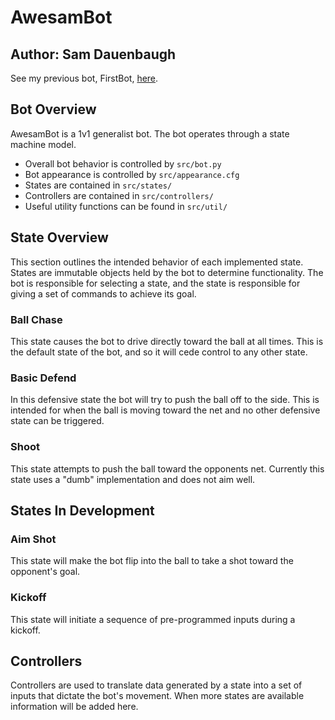 # AwesamBot

## Author: Sam Dauenbaugh

See my previous bot, FirstBot, [here](https://www.github.com/sDauenbaugh/FirstBot).

## Bot Overview

AwesamBot is a 1v1 generalist bot. The bot operates through a state machine model.

- Overall bot behavior is controlled by `src/bot.py`
- Bot appearance is controlled by `src/appearance.cfg`
- States are contained in `src/states/`
- Controllers are contained in `src/controllers/`
- Useful utility functions can be found in `src/util/`

## State Overview

This section outlines the intended behavior of each implemented state. States are immutable objects held by the bot to 
determine functionality. The bot is responsible for selecting a state, and the state is responsible for giving a set of 
commands to achieve its goal.

### Ball Chase

This state causes the bot to drive directly toward the ball at all times. This is the default state of the bot, and so 
it will cede control to any other state.

### Basic Defend

In this defensive state the bot will try to push the ball off to the side. This is intended for when the ball is moving 
toward the net and no other defensive state can be triggered.

### Shoot
This state attempts to push the ball toward the opponents net. Currently this state uses a "dumb" implementation and 
does not aim well.

## States In Development

### Aim Shot

This state will make the bot flip into the ball to take a shot toward the opponent's goal.

### Kickoff

This state will initiate a sequence of pre-programmed inputs during a kickoff.

## Controllers

Controllers are used to translate data generated by a state into a set of inputs that dictate the bot's movement. When 
more states are available information will be added here.